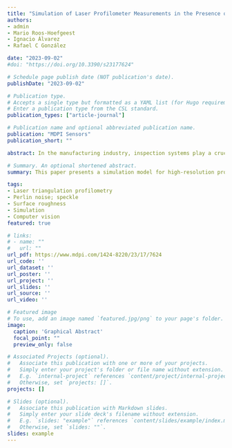 ```yaml
---
title: "Simulation of Laser Profilometer Measurements in the Presence of Speckle Using Perlin Noise"
authors:
- admin
- Mario Roos-Hoefgeest
- Ignacio Álvarez
- Rafael C González

date: "2023-09-02"
#doi: "https://doi.org/10.3390/s23177624"

# Schedule page publish date (NOT publication's date).
publishDate: "2023-09-02"

# Publication type.
# Accepts a single type but formatted as a YAML list (for Hugo requirements).
# Enter a publication type from the CSL standard.
publication_types: ["article-journal"]

# Publication name and optional abbreviated publication name.
publication: "MDPI Sensors"
publication_short: ""

abstract: In the manufacturing industry, inspection systems play a crucial role in ensuring product quality. High-resolution profilometric sensors have become increasingly popular for inspection due to their ability to provide detailed surface information. However, the development and testing of inspection systems can be costly and time-consuming. This paper presents the development of a simulation of an inspection system using a high-resolution profilometric sensor. A geometrical and noise model is proposed to simulate the readings of any actual profilometric sensor. The model replicates the sensor’s movement on the CAD model of the inspected part. The model incorporates the physical properties of the sensor and combines noise sources from sensor uncertainty and speckle noise induced by the roughness of the material. Our contribution lies in noise modeling. This work proposes a combination of Perlin noise to simulate the speckle noise and Gaussian noise for the uncertainty-related noise. Perlin noise is generated based on the surface roughness parameters of the inspected part. The accuracy of the simulation system is evaluated by comparing the simulated scans with real scans. The results highlight the ability to simulate real scans of different parts, using commercial sensor specifications and the CAD model of the inspected part.

# Summary. An optional shortened abstract.
summary: This paper presents a simulation model for high-resolution profilometric sensor inspection, incorporating geometrical and noise modeling (Perlin and Gaussian noise) to replicate real sensor readings and validate accuracy against real scans.

tags:
- Laser triangulation profilometry
- Perlin noise; speckle
- Surface roughness
- Simulation
- Computer vision
featured: true

# links:
# - name: ""
#   url: ""
url_pdf: https://www.mdpi.com/1424-8220/23/17/7624
url_code: ''
url_dataset: ''
url_poster: ''
url_project: ''
url_slides: ''
url_source: ''
url_video: ''

# Featured image
# To use, add an image named `featured.jpg/png` to your page's folder. 
image:
  caption: 'Graphical Abstract'
  focal_point: ""
  preview_only: false

# Associated Projects (optional).
#   Associate this publication with one or more of your projects.
#   Simply enter your project's folder or file name without extension.
#   E.g. `internal-project` references `content/project/internal-project/index.md`.
#   Otherwise, set `projects: []`.
projects: []

# Slides (optional).
#   Associate this publication with Markdown slides.
#   Simply enter your slide deck's filename without extension.
#   E.g. `slides: "example"` references `content/slides/example/index.md`.
#   Otherwise, set `slides: ""`.
slides: example
---
```


